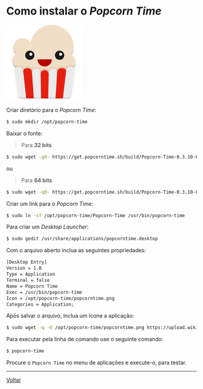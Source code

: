 # Como instalar o _Popcorn Time_

![Popcorn Time logo](img/pctlogo.png)

Criar diretório para o _Popcorn Time_:
```bash
$ sudo mkdir /opt/popcorn-time
```

Baixar o fonte:

> Para **32 bits**
```bash
$ sudo wget -qO- https://get.popcorntime.sh/build/Popcorn-Time-0.3.10-Linux-32.tar.xz | sudo tar Jx -C /opt/popcorn-time
```

ou 

> Para **64 bits**
```bash
$ sudo wget -qO- https://get.popcorntime.sh/build/Popcorn-Time-0.3.10-Linux-64.tar.xz | sudo tar Jx -C /opt/popcorn-time
```

Criar um link para o _Popcorn Time_:
```bash
$ sudo ln -sf /opt/popcorn-time/Popcorn-Time /usr/bin/popcorn-time
```

Para criar um _Desktop Launcher_:
```bash
$ sudo gedit /usr/share/applications/popcorntime.desktop
```

Com o arquivo aberto inclua as seguintes propriedades:
```properties
[Desktop Entry]
Version = 1.0
Type = Application
Terminal = false
Name = Popcorn Time
Exec = /usr/bin/popcorn-time
Icon = /opt/popcorn-time/popcorntime.png
Categories = Application;
```

Após salvar o arquivo, inclua um ícone a aplicação:
```bash
$ sudo wget -q -O /opt/popcorn-time/popcorntime.png https://upload.wikimedia.org/wikipedia/commons/6/6c/Popcorn_Time_logo.png
```

Para executar pela linha de comando use o seguinte comando:
```bash
$ popcorn-time
```

Procure o `Popcorn Time` no menu de aplicações e execute-o, para testar.

-----

[Voltar](README.md)
